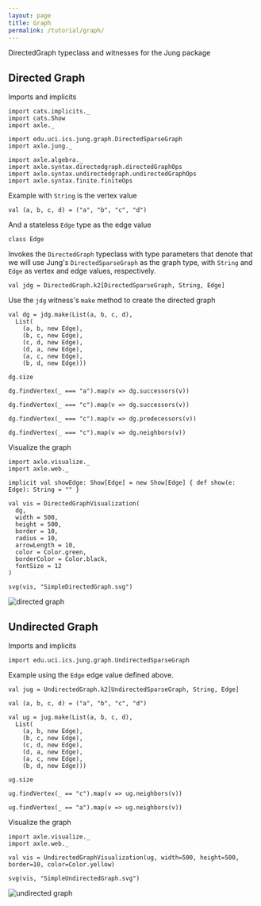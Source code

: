 ```yaml
---
layout: page
title: Graph
permalink: /tutorial/graph/
---
```


DirectedGraph typeclass and witnesses for the Jung package

Directed Graph
--------------

Imports and implicits

```tut:silent
import cats.implicits._
import cats.Show
import axle._

import edu.uci.ics.jung.graph.DirectedSparseGraph
import axle.jung._

import axle.algebra._
import axle.syntax.directedgraph.directedGraphOps
import axle.syntax.undirectedgraph.undirectedGraphOps
import axle.syntax.finite.finiteOps
```

Example with `String` is the vertex value

```tut:book
val (a, b, c, d) = ("a", "b", "c", "d")
```

And a stateless `Edge` type as the edge value

```tut:book
class Edge
```

Invokes the `DirectedGraph` typeclass with type parameters that denote
that we will use Jung's `DirectedSparseGraph` as the graph type, with
`String` and `Edge` as vertex and edge values, respectively.

```tut:book
val jdg = DirectedGraph.k2[DirectedSparseGraph, String, Edge]
```

Use the `jdg` witness's `make` method to create the directed graph

```tut:book
val dg = jdg.make(List(a, b, c, d),
  List(
    (a, b, new Edge),
    (b, c, new Edge),
    (c, d, new Edge),
    (d, a, new Edge),
    (a, c, new Edge),
    (b, d, new Edge)))
```

```tut:book
dg.size

dg.findVertex(_ === "a").map(v => dg.successors(v))

dg.findVertex(_ === "c").map(v => dg.successors(v))

dg.findVertex(_ === "c").map(v => dg.predecessors(v))

dg.findVertex(_ === "c").map(v => dg.neighbors(v))
```

Visualize the graph

```tut:book
import axle.visualize._
import axle.web._

implicit val showEdge: Show[Edge] = new Show[Edge] { def show(e: Edge): String = "" }

val vis = DirectedGraphVisualization(
  dg,
  width = 500,
  height = 500,
  border = 10,
  radius = 10,
  arrowLength = 10,
  color = Color.green,
  borderColor = Color.black,
  fontSize = 12
)

svg(vis, "SimpleDirectedGraph.svg")
```

![directed graph](/tutorial/images/SimpleDirectedGraph.svg)

Undirected Graph
----------------

Imports and implicits

```tut:book
import edu.uci.ics.jung.graph.UndirectedSparseGraph
```

Example using the `Edge` edge value defined above.

```tut:book
val jug = UndirectedGraph.k2[UndirectedSparseGraph, String, Edge]

val (a, b, c, d) = ("a", "b", "c", "d")

val ug = jug.make(List(a, b, c, d),
  List(
    (a, b, new Edge),
    (b, c, new Edge),
    (c, d, new Edge),
    (d, a, new Edge),
    (a, c, new Edge),
    (b, d, new Edge)))
```

```tut:book
ug.size

ug.findVertex(_ == "c").map(v => ug.neighbors(v))

ug.findVertex(_ == "a").map(v => ug.neighbors(v))
```

Visualize the graph

```tut:book
import axle.visualize._
import axle.web._

val vis = UndirectedGraphVisualization(ug, width=500, height=500, border=10, color=Color.yellow)

svg(vis, "SimpleUndirectedGraph.svg")
```

![undirected graph](/tutorial/images/SimpleUndirectedGraph.svg)
